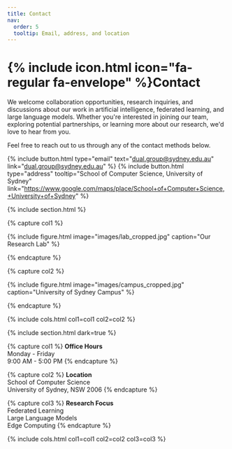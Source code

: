 ```yaml
---
title: Contact
nav:
  order: 5
  tooltip: Email, address, and location
---
```


# {% include icon.html icon="fa-regular fa-envelope" %}Contact

We welcome collaboration opportunities, research inquiries, and discussions about our work in artificial intelligence, federated learning, and large language models. Whether you're interested in joining our team, exploring potential partnerships, or learning more about our research, we'd love to hear from you.

Feel free to reach out to us through any of the contact methods below.

{%
  include button.html
  type="email"
  text="dual.group@sydney.edu.au"
  link="dual.group@sydney.edu.au"
%}
{%
  include button.html
  type="address"
  tooltip="School of Computer Science, University of Sydney"
  link="https://www.google.com/maps/place/School+of+Computer+Science,+University+of+Sydney"
%}

{% include section.html %}

{% capture col1 %}

{%
  include figure.html
  image="images/lab_cropped.jpg"
  caption="Our Research Lab"
%}

{% endcapture %}

{% capture col2 %}

{%
  include figure.html
  image="images/campus_cropped.jpg"
  caption="University of Sydney Campus"
%}

{% endcapture %}

{% include cols.html col1=col1 col2=col2 %}

{% include section.html dark=true %}

{% capture col1 %}
**Office Hours**  
Monday - Friday  
9:00 AM - 5:00 PM
{% endcapture %}

{% capture col2 %}
**Location**  
School of Computer Science  
University of Sydney, NSW 2006
{% endcapture %}

{% capture col3 %}
**Research Focus**  
Federated Learning  
Large Language Models  
Edge Computing
{% endcapture %}

{% include cols.html col1=col1 col2=col2 col3=col3 %}
